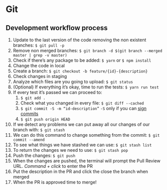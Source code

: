 # Git

## Development workflow process
1. Update to the last version of the code removing the non existent branches: `$ git pull -p`
2. Remove non merged branches: `$ git branch -d $(git branch --merged master | grep -v master)`
3. Check if there’s any package to be added: `$ yarn` or `$ npm install`
4. Change the code in local
5. Create a branch: `$ git checkout -b feature/{id}-{description}`
6. Check changes in staging
7. Analyze which files are you going to upload: `$ git status`
8. (Optional) If everything it’s okay, time to run the tests: `$ yarn run test`
9. If every test it’s passed we can proceed to:
    1. `$ git add .`
    2. Check what you changed in every file: `$ git diff --cached`
    3. `$ git commit -S -m “id-description”` `-S` only if you can [sign commits](../encryption/encryption.md#Sign-commits)
    4. `$ git push origin HEAD`
10. If we detect any problems we can put away all our changes of our branch with: `$ git stash`
11. We can do this command to change something from the commit: `$ git commit --amend`
12. To see what things we have stashed we can use: `$ git stash list`
13. To return the changes we need to use: `$ git stash pop`
14. Push the changes: `$ git push`
15. When the changes are pushed, the terminal will prompt the Pull Review URL. *Command + click* to enter the PR
16. Put the description in the PR and click the close the branch when merged
17. When the PR is approved time to merge!